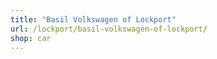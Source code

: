 ```yaml
---
title: "Basil Volkswagen of Lockport"
url: /lockport/basil-volkswagen-of-lockport/
shop: car
---
```

